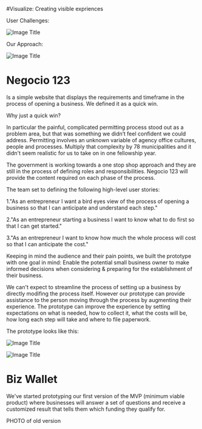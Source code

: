 #Visualize: Creating visible expriences

User Challenges:


![Image Title](http://cl.ly/image/2w3r0N45412x/Slides_Challenges_Venn_Diagram.png)

Our Approach:

![Image Title](http://cl.ly/VwDa/Slides_Challenges_Solutions_Fit.png)


# **Negocio 123**
Is a simple website that displays the requirements and timeframe in the process of opening a business. We defined it as a quick win.

Why just a quick win?

In particular the painful, complicated permitting process stood out as a problem area, but that was something we didn’t feel confident we could address. Permitting involves an unknown variable of agency office cultures, people and processes. Multiply that complexity by 78 municipalities and it didn't seem realistic for us to take on in one fellowship year.

The government is working towards a one stop shop approach and they are still in the process of defining roles and responsibilities.
Negocio 123 will provide the content required on each phase of the process.

The team set to defining the following high-level user stories:

1."As an entrepreneur I want a bird eyes view of the process of opening a business so that I can anticipate and understand each step."

2."As an entrepreneur starting a business I want to know what to do first so that I can get started."

3."As an entrepreneur I want to know how much the whole process will cost so that I can anticipate the cost."

Keeping in mind the audience and their pain points, we built the prototype with one goal in mind: Enable the potential small business owner to make informed decisions when considering & preparing for the establishment of their business.

We can't expect to streamline the process of setting up a business by directly modifing the process itself. However our prototype can provide assistance to the person moving through the process by augmenting their experience. The prototype can improve the experience by setting expectations on what is needed, how to collect it, what the costs will be, how long each step will take and where to file paperwork.


The prototype looks like this:

![Image Title](http://cl.ly/image/1j3I412l2H20/Screen%20Shot%202014-06-05%20at%208.12.46%20PM.png)

![Image Title](http://cl.ly/Vweo/pasted-from-clipboard.png)




# **Biz Wallet**


We've started prototyping our first version of the MVP (minimum viable product) where businesses will answer a set of questions and receive a customized result that tells them which funding they qualify for.

PHOTO of old version
